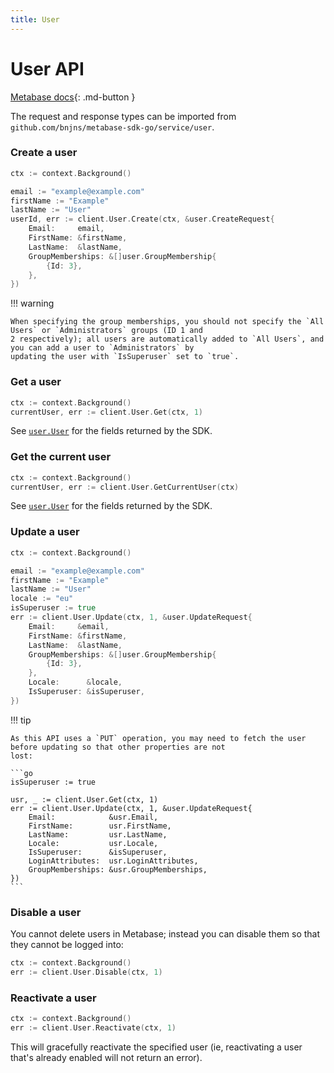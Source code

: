 ```yaml
---
title: User
---
```


# User API

[Metabase docs](https://www.metabase.com/docs/latest/api/user){: .md-button }

The request and response types can be imported from `github.com/bnjns/metabase-sdk-go/service/user`.

### Create a user

```go
ctx := context.Background()

email := "example@example.com"
firstName := "Example"
lastName := "User"
userId, err := client.User.Create(ctx, &user.CreateRequest{
    Email:     email,
    FirstName: &firstName,
    LastName:  &lastName,
    GroupMemberships: &[]user.GroupMembership{
        {Id: 3},
    },
})
```

!!! warning

    When specifying the group memberships, you should not specify the `All Users` or `Administrators` groups (ID 1 and
    2 respectively); all users are automatically added to `All Users`, and you can add a user to `Administrators` by
    updating the user with `IsSuperuser` set to `true`.

### Get a user

```go
ctx := context.Background()
currentUser, err := client.User.Get(ctx, 1)
```

See [`user.User`](https://pkg.go.dev/github.com/bnjns/metabase-sdk-go/service/user#User) for the fields returned by the SDK.

### Get the current user

```go
ctx := context.Background()
currentUser, err := client.User.GetCurrentUser(ctx)
```

See [`user.User`](https://pkg.go.dev/github.com/bnjns/metabase-sdk-go/service/user#User) for the fields returned by the SDK.

### Update a user

```go
ctx := context.Background()

email := "example@example.com"
firstName := "Example"
lastName := "User"
locale := "eu"
isSuperuser := true
err := client.User.Update(ctx, 1, &user.UpdateRequest{
    Email:     &email,
    FirstName: &firstName,
    LastName:  &lastName,
    GroupMemberships: &[]user.GroupMembership{
        {Id: 3},
    },
    Locale:      &locale,
    IsSuperuser: &isSuperuser,
})
```

!!! tip

    As this API uses a `PUT` operation, you may need to fetch the user before updating so that other properties are not
    lost:

    ```go
    isSuperuser := true
    
    usr, _ := client.User.Get(ctx, 1)
    err := client.User.Update(ctx, 1, &user.UpdateRequest{
        Email:            &usr.Email,
        FirstName:        usr.FirstName,
        LastName:         usr.LastName,
        Locale:           usr.Locale,
        IsSuperuser:      &isSuperuser,
        LoginAttributes:  usr.LoginAttributes,
        GroupMemberships: &usr.GroupMemberships,
    })
    ```

### Disable a user

You cannot delete users in Metabase; instead you can disable them so that they cannot be logged into:

```go
ctx := context.Background()
err := client.User.Disable(ctx, 1)
```

### Reactivate a user

```go
ctx := context.Background()
err := client.User.Reactivate(ctx, 1)
```

This will gracefully reactivate the specified user (ie, reactivating a user that's already enabled will not return an
error).
